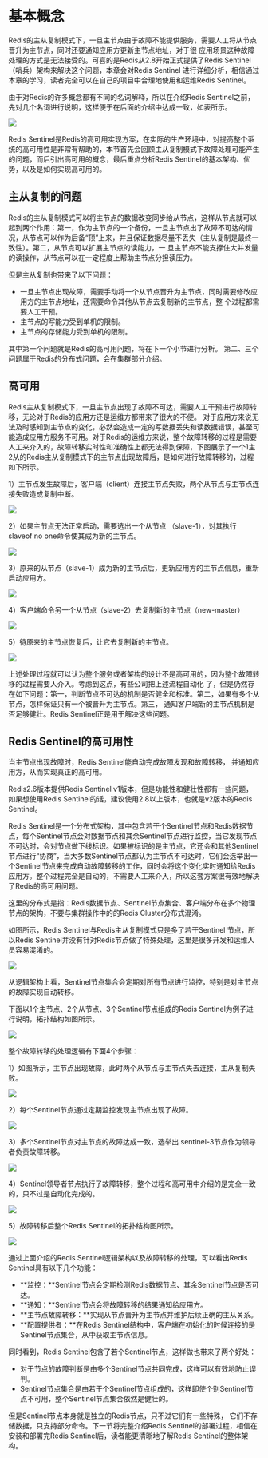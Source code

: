 # 基本概念

Redis的主从复制模式下，一旦主节点由于故障不能提供服务，需要人工将从节点晋升为主节点，同时还要通知应用方更新主节点地址，对于很 应用场景这种故障处理的方式是无法接受的。可喜的是Redis从2.8开始正式提供了Redis Sentinel（哨兵）架构来解决这个问题，本章会对Redis Sentinel 进行详细分析，相信通过本章的学习，读者完全可以在自己的项目中合理地使用和运维Redis Sentinel。

由于对Redis的许多概念都有不同的名词解释，所以在介绍Redis Sentinel之前，先对几个名词进行说明，这样便于在后面的介绍中达成一致，如表所示。

![](../.gitbook/assets/image%20%28108%29.png)

Redis Sentinel是Redis的高可用实现方案，在实际的生产环境中，对提高整个系统的高可用性是非常有帮助的，本节首先会回顾主从复制模式下故障处理可能产生的问题，而后引出高可用的概念，最后重点分析Redis Sentinel的基本架构、优势，以及是如何实现高可用的。

## 主从复制的问题

Redis的主从复制模式可以将主节点的数据改变同步给从节点，这样从节点就可以起到两个作用：第一，作为主节点的一个备份，一旦主节点出了故障不可达的情况，从节点可以作为后备“顶”上来，并且保证数据尽量不丢失（主从复制是最终一致性）。第二，从节点可以扩展主节点的读能力，一 旦主节点不能支撑住大并发量的读操作，从节点可以在一定程度上帮助主节点分担读压力。

但是主从复制也带来了以下问题：

* 一旦主节点出现故障，需要手动将一个从节点晋升为主节点，同时需要修改应用方的主节点地址，还需要命令其他从节点去复制新的主节点，整 个过程都需要人工干预。
* 主节点的写能力受到单机的限制。
* 主节点的存储能力受到单机的限制。

其中第一个问题就是Redis的高可用问题，将在下一个小节进行分析。 第二、三个问题属于Redis的分布式问题，会在集群部分介绍。

## 高可用

Redis主从复制模式下，一旦主节点出现了故障不可达，需要人工干预进行故障转移，无论对于Redis的应用方还是运维方都带来了很大的不便。 对于应用方来说无法及时感知到主节点的变化，必然会造成一定的写数据丢失和读数据错误，甚至可能造成应用方服务不可用。对于Redis的运维方来说，整个故障转移的过程是需要人工来介入的，故障转移实时性和准确性上都无法得到保障，下图展示了一个1主2从的Redis主从复制模式下的主节点出现故障后，是如何进行故障转移的，过程如下所示。

1）主节点发生故障后，客户端（client）连接主节点失败，两个从节点与主节点连接失败造成复制中断。

![](../.gitbook/assets/image%20%28134%29.png)

2）如果主节点无法正常启动，需要选出一个从节点 （slave-1），对其执行slaveof no one命令使其成为新的主节点。

![](../.gitbook/assets/image%20%28159%29.png)

3）原来的从节点（slave-1）成为新的主节点后，更新应用方的主节点信息，重新启动应用方。

![](../.gitbook/assets/image%20%2888%29.png)

4）客户端命令另一个从节点（slave-2）去复制新的主节点（new-master）

![](../.gitbook/assets/image%20%28129%29.png)

5）待原来的主节点恢复后，让它去复制新的主节点。

![](../.gitbook/assets/image%20%28104%29.png)

上述处理过程就可以认为整个服务或者架构的设计不是高可用的，因为整个故障转移的过程需要人介入。考虑到这点，有些公司把上述流程自动化 了，但是仍然存在如下问题：第一，判断节点不可达的机制是否健全和标准。第二，如果有多个从节点，怎样保证只有一个被晋升为主节点。第三， 通知客户端新的主节点机制是否足够健壮。Redis Sentinel正是用于解决这些问题。

## Redis Sentinel的高可用性

当主节点出现故障时，Redis Sentinel能自动完成故障发现和故障转移， 并通知应用方，从而实现真正的高可用。

Redis2.6版本提供Redis Sentinel v1版本，但是功能性和健壮性都有一些问题，如果想使用Redis Sentinel的话，建议使用2.8以上版本，也就是v2版本的Redis Sentinel。

Redis Sentinel是一个分布式架构，其中包含若干个Sentinel节点和Redis数据节点，每个Sentinel节点会对数据节点和其余Sentinel节点进行监控，当它发现节点不可达时，会对节点做下线标识。如果被标识的是主节点，它还会和其他Sentinel节点进行“协商”，当大多数Sentinel节点都认为主节点不可达时，它们会选举出一个Sentinel节点来完成自动故障转移的工作，同时会将这个变化实时通知给Redis应用方。整个过程完全是自动的，不需要人工来介入，所以这套方案很有效地解决了Redis的高可用问题。

这里的分布式是指：Redis数据节点、Sentinel节点集合、客户端分布在多个物理节点的架构，不要与集群操作中的的Redis Cluster分布式混淆。

如图所示，Redis Sentinel与Redis主从复制模式只是多了若干Sentinel 节点，所以Redis Sentinel并没有针对Redis节点做了特殊处理，这里是很多开发和运维人员容易混淆的。

![](../.gitbook/assets/image%20%28140%29.png)

从逻辑架构上看，Sentinel节点集合会定期对所有节点进行监控，特别是对主节点的故障实现自动转移。

下面以1个主节点、2个从节点、3个Sentinel节点组成的Redis Sentinel为例子进行说明，拓扑结构如图所示。

![](../.gitbook/assets/image%20%28107%29.png)

整个故障转移的处理逻辑有下面4个步骤：

1）如图所示，主节点出现故障，此时两个从节点与主节点失去连接，主从复制失败。

![](../.gitbook/assets/image%20%2812%29.png)

2）每个Sentinel节点通过定期监控发现主节点出现了故障。

![](../.gitbook/assets/image%20%2857%29.png)

3）多个Sentinel节点对主节点的故障达成一致，选举出 sentinel-3节点作为领导者负责故障转移。

![](../.gitbook/assets/image%20%28173%29.png)

4）Sentinel领导者节点执行了故障转移，整个过程和高可用中介绍的是完全一致的，只不过是自动化完成的。

![](../.gitbook/assets/image%20%2862%29.png)

5）故障转移后整个Redis Sentinel的拓扑结构图所示。

![](../.gitbook/assets/image%20%2815%29.png)

通过上面介绍的Redis Sentinel逻辑架构以及故障转移的处理，可以看出Redis Sentinel具有以下几个功能： 

* **监控：**Sentinel节点会定期检测Redis数据节点、其余Sentinel节点是否可达。 
* **通知：**Sentinel节点会将故障转移的结果通知给应用方。 
* **主节点故障转移：**实现从节点晋升为主节点并维护后续正确的主从关系。 
* **配置提供者：**在Redis Sentinel结构中，客户端在初始化的时候连接的是Sentinel节点集合，从中获取主节点信息。

同时看到，Redis Sentinel包含了若个Sentinel节点，这样做也带来了两个好处：

* 对于节点的故障判断是由多个Sentinel节点共同完成，这样可以有效地防止误判。
* Sentinel节点集合是由若干个Sentinel节点组成的，这样即使个别Sentinel节点不可用，整个Sentinel节点集合依然是健壮的。

但是Sentinel节点本身就是独立的Redis节点，只不过它们有一些特殊， 它们不存储数据，只支持部分命令。下一节将完整介绍Redis Sentinel的部署过程，相信在安装和部署完Redis Sentinel后，读者能更清晰地了解Redis Sentinel的整体架构。

